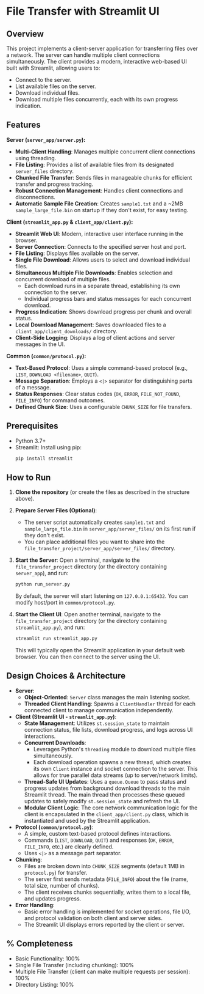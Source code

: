 
# File Transfer with Streamlit UI

## Overview

This project implements a client-server application for transferring files over a network. The server can handle multiple client connections simultaneously. The client provides a modern, interactive web-based UI built with Streamlit, allowing users to:
*   Connect to the server.
*   List available files on the server.
*   Download individual files.
*   Download multiple files concurrently, each with its own progress indication.

## Features

**Server (`server_app/server.py`):**
*   **Multi-Client Handling**: Manages multiple concurrent client connections using threading.
*   **File Listing**: Provides a list of available files from its designated `server_files` directory.
*   **Chunked File Transfer**: Sends files in manageable chunks for efficient transfer and progress tracking.
*   **Robust Connection Management**: Handles client connections and disconnections.
*   **Automatic Sample File Creation**: Creates `sample1.txt` and a ~2MB `sample_large_file.bin` on startup if they don't exist, for easy testing.

**Client (`streamlit_app.py` & `client_app/client.py`):**
*   **Streamlit Web UI**: Modern, interactive user interface running in the browser.
*   **Server Connection**: Connects to the specified server host and port.
*   **File Listing**: Displays files available on the server.
*   **Single File Download**: Allows users to select and download individual files.
*   **Simultaneous Multiple File Downloads**: Enables selection and concurrent download of multiple files.
    *   Each download runs in a separate thread, establishing its own connection to the server.
    *   Individual progress bars and status messages for each concurrent download.
*   **Progress Indication**: Shows download progress per chunk and overall status.
*   **Local Download Management**: Saves downloaded files to a `client_app/client_downloads/` directory.
*   **Client-Side Logging**: Displays a log of client actions and server messages in the UI.

**Common (`common/protocol.py`):**
*   **Text-Based Protocol**: Uses a simple command-based protocol (e.g., `LIST`, `DOWNLOAD <filename>`, `QUIT`).
*   **Message Separation**: Employs a `<|>` separator for distinguishing parts of a message.
*   **Status Responses**: Clear status codes (`OK`, `ERROR`, `FILE_NOT_FOUND`, `FILE_INFO`) for command outcomes.
*   **Defined Chunk Size**: Uses a configurable `CHUNK_SIZE` for file transfers.

## Prerequisites

*   Python 3.7+
*   Streamlit: Install using pip:
    ```bash
    pip install streamlit
    ```

## How to Run

1.  **Clone the repository** (or create the files as described in the structure above).

2.  **Prepare Server Files (Optional)**:
    *   The server script automatically creates `sample1.txt` and `sample_large_file.bin` in `server_app/server_files/` on its first run if they don't exist.
    *   You can place additional files you want to share into the `file_transfer_project/server_app/server_files/` directory.

3.  **Start the Server**:
    Open a terminal, navigate to the `file_transfer_project` directory (or the directory containing `server_app`), and run:
    ```bash
    python run_server.py
    ```
    By default, the server will start listening on `127.0.0.1:65432`. You can modify host/port in `common/protocol.py`.

4.  **Start the Client UI**:
    Open another terminal, navigate to the `file_transfer_project` directory (or the directory containing `streamlit_app.py`), and run:
    ```bash
    streamlit run streamlit_app.py
    ```
    This will typically open the Streamlit application in your default web browser. You can then connect to the server using the UI.

## Design Choices & Architecture

*   **Server**:
    *   **Object-Oriented**: `Server` class manages the main listening socket.
    *   **Threaded Client Handling**: Spawns a `ClientHandler` thread for each connected client to manage communication independently.
*   **Client (Streamlit UI - `streamlit_app.py`)**:
    *   **State Management**: Utilizes `st.session_state` to maintain connection status, file lists, download progress, and logs across UI interactions.
    *   **Concurrent Downloads**:
        *   Leverages Python's `threading` module to download multiple files simultaneously.
        *   Each download operation spawns a new thread, which creates its own `Client` instance and socket connection to the server. This allows for true parallel data streams (up to server/network limits).
    *   **Thread-Safe UI Updates**: Uses a `queue.Queue` to pass status and progress updates from background download threads to the main Streamlit thread. The main thread then processes these queued updates to safely modify `st.session_state` and refresh the UI.
    *   **Modular Client Logic**: The core network communication logic for the client is encapsulated in the `client_app/client.py` class, which is instantiated and used by the Streamlit application.
*   **Protocol (`common/protocol.py`)**:
    *   A simple, custom text-based protocol defines interactions.
    *   Commands (`LIST`, `DOWNLOAD`, `QUIT`) and responses (`OK`, `ERROR`, `FILE_INFO`, etc.) are clearly defined.
    *   Uses `<|>` as a message part separator.
*   **Chunking**:
    *   Files are broken down into `CHUNK_SIZE` segments (default 1MB in `protocol.py`) for transfer.
    *   The server first sends metadata (`FILE_INFO`) about the file (name, total size, number of chunks).
    *   The client receives chunks sequentially, writes them to a local file, and updates progress.
*   **Error Handling**:
    *   Basic error handling is implemented for socket operations, file I/O, and protocol validation on both client and server sides.
    *   The Streamlit UI displays errors reported by the client or server.
## % Completeness

*   Basic Functionality: 100%
*   Single File Transfer (including chunking): 100%
*   Multiple File Transfer (client can make multiple requests per session): 100%
*   Directory Listing: 100%
